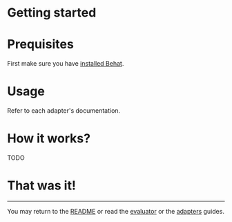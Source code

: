 # Getting started

Prequisites
===========

First make sure you have [installed Behat][1].

Usage
=====

Refer to each adapter's documentation.

How it works?
=============

TODO

That was it!
============

---

You may return to the [README][2] or read the [evaluator][3] or the [adapters][3] guides.

[1]: https://behat.org/en/latest/quick_start.html#installation
[2]: ../README.md
[3]: ./evaluator.md
[4]: ./adapters/
